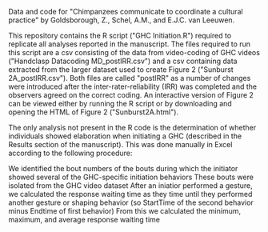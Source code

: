 Data and code for "Chimpanzees communicate to coordinate a cultural practice" by Goldsborough, Z., Schel, A.M., and E.J.C. van Leeuwen.

This repository contains the R script ("GHC Initiation.R") required to replicate all analyses reported in the manuscript. The files required to run this script are a csv consisting of the data from video-coding of GHC videos ("Handclasp Datacoding MD_postIRR.csv") and a csv containing data extracted from the larger dataset used to create Figure 2 ("Sunburst 2A_postIRR.csv"). Both files are called "postIRR" as a number of changes were introduced after the inter-rater-reliability (IRR) was completed and the observers agreed on the correct coding. An interactive version of Figure 2 can be viewed either by running the R script or by downloading and opening the HTML of Figure 2 ("Sunburst2A.html").

The only analysis not present in the R code is the determination of whether individuals showed elaboration when initiating a GHC (described in the Results section of the manuscript). This was done manually in Excel according to the following procedure:

We identified the bout numbers of the bouts during which the initiator showed several of the GHC-specific initiation behaviors
These bouts were isolated from the GHC video dataset
After an iniatior performed a gesture, we calculated the response waiting time as they time until they performed another gesture or shaping behavior (so StartTime of the second behavior minus Endtime of first behavior)
From this we calculated the minimum, maximum, and average response waiting time

